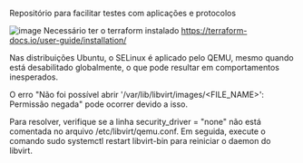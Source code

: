 Repositório para facilitar testes com aplicações e protocolos



![image]({https://img.shields.io/badge/Terraform-7B42BC?style=for-the-badge&logo=terraform&logoColor=white})
Necessário ter o terraform instalado
https://terraform-docs.io/user-guide/installation/



Nas distribuições Ubuntu, o SELinux é aplicado pelo QEMU, mesmo quando está desabilitado globalmente, o que pode resultar em comportamentos inesperados.

O erro "Não foi possível abrir '/var/lib/libvirt/images/<FILE_NAME>': Permissão negada" pode ocorrer devido a isso.

Para resolver, verifique se a linha security_driver = "none" não está comentada no arquivo /etc/libvirt/qemu.conf. Em seguida, execute o comando sudo systemctl restart libvirt-bin para reiniciar o daemon do libvirt.

